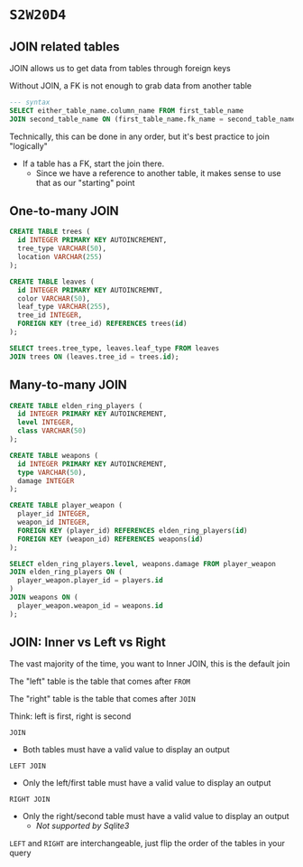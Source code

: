 # `S2W20D4`

## JOIN related tables

JOIN allows us to get data from tables through foreign keys

Without JOIN, a FK is not enough to grab data from another table

```sql
--- syntax
SELECT either_table_name.column_name FROM first_table_name
JOIN second_table_name ON (first_table_name.fk_name = second_table_name.pk);
```

Technically, this can be done in any order, but it's best practice to join "logically"

- If a table has a FK, start the join there.
  - Since we have a reference to another table, it makes sense to use that as our "starting" point

## One-to-many JOIN

```sql
CREATE TABLE trees (
  id INTEGER PRIMARY KEY AUTOINCREMENT,
  tree_type VARCHAR(50),
  location VARCHAR(255)
);

CREATE TABLE leaves (
  id INTEGER PRIMARY KEY AUTOINCREMNT,
  color VARCHAR(50),
  leaf_type VARCHAR(255),
  tree_id INTEGER,
  FOREIGN KEY (tree_id) REFERENCES trees(id)
);

SELECT trees.tree_type, leaves.leaf_type FROM leaves
JOIN trees ON (leaves.tree_id = trees.id);
```

## Many-to-many JOIN

```sql
CREATE TABLE elden_ring_players (
  id INTEGER PRIMARY KEY AUTOINCREMENT,
  level INTEGER,
  class VARCHAR(50)
);

CREATE TABLE weapons (
  id INTEGER PRIMARY KEY AUTOINCREMENT,
  type VARCHAR(50),
  damage INTEGER
);

CREATE TABLE player_weapon (
  player_id INTEGER,
  weapon_id INTEGER,
  FOREIGN KEY (player_id) REFERENCES elden_ring_players(id)
  FOREIGN KEY (weapon_id) REFERENCES weapons(id)
);

SELECT elden_ring_players.level, weapons.damage FROM player_weapon
JOIN elden_ring_players ON (
  player_weapon.player_id = players.id
)
JOIN weapons ON (
  player_weapon.weapon_id = weapons.id
);
```

## JOIN: Inner vs Left vs Right

The vast majority of the time, you want to Inner JOIN, this is the default join

The "left" table is the table that comes after `FROM`

The "right" table is the table that comes after `JOIN`

Think: left is first, right is second

`JOIN`

- Both tables must have a valid value to display an output

`LEFT JOIN`

- Only the left/first table must have a valid value to display an output

`RIGHT JOIN`

- Only the right/second table must have a valid value to display an output
  - *Not supported by Sqlite3*

`LEFT` and `RIGHT` are interchangeable, just flip the order of the tables in your query
